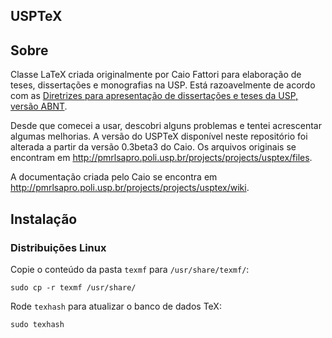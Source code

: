 ## USPTeX

## Sobre

Classe LaTeX criada originalmente por Caio Fattori para elaboração de teses, dissertações e monografias na USP. Está razoavelmente de acordo com as [Diretrizes para apresentação de dissertações e teses da USP, versão ABNT](https://dx.doi.org/10.11606/9788573140606).

Desde que comecei a usar, descobri alguns problemas e tentei acrescentar algumas melhorias. A versão do USPTeX disponível neste repositório foi alterada a partir da versão 0.3beta3 do Caio. Os arquivos originais se encontram em <http://pmrlsapro.poli.usp.br/projects/projects/usptex/files>.

A documentação criada pelo Caio se encontra em <http://pmrlsapro.poli.usp.br/projects/projects/usptex/wiki>.

## Instalação

### Distribuições Linux

Copie o conteúdo da pasta `texmf` para `/usr/share/texmf/`:

```
sudo cp -r texmf /usr/share/
```

Rode `texhash` para atualizar o banco de dados TeX:

```
sudo texhash
```
